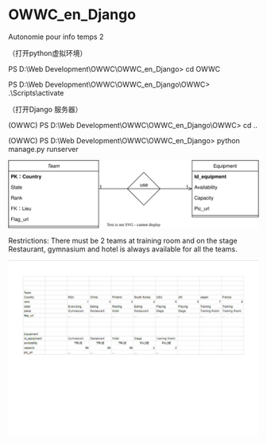# OWWC_en_Django
 Autonomie pour info temps 2
 
（打开python虚拟环境）

PS D:\Web Development\OWWC\OWWC_en_Django> cd OWWC

PS D:\Web Development\OWWC\OWWC_en_Django\OWWC> .\Scripts\activate

（打开Django 服务器）

(OWWC) PS D:\Web Development\OWWC\OWWC_en_Django\OWWC> cd ..

(OWWC) PS D:\Web Development\OWWC\OWWC_en_Django> python manage.py runserver


 ![Structure](OWWC_structure.drawio.svg)

 Restrictions:
 There must be 2 teams at training room and on the stage  
 Restaurant, gymnasium and hotel is always available for all the teams.

![Database](Database.jpg)

